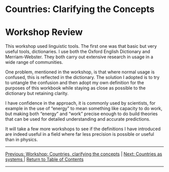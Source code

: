 # Countries: Clarifying the Concepts

# Workshop Review

This workshop used linguistic tools. The first one was that basic but very useful tools, dictionaries. I use both the Oxford English Dictionary and Merriam-Webster. They both carry out extensive research in usage in a wide range of communities.

One problem, mentioned in the workshop, is that where normal usage is confused, this is reflected in the dictionary.
The solution I adopted is to try to untangle the confusion and then adopt my own definition for the purposes of this workbook while staying as close as possible to the dictionary but retaining clarity.

I have confidence in the approach, it is commonly used by scientists, for example in the use of “energy” to mean something like capacity to do work, but making both “energy” and “work” precise enough to do build theories that can be used for detailed understanding and accurate predictions.

It will take a few more workshops to see if the definitions I have introduced are indeed useful in a field where far less precision is possible or useful than in physics.

***

[Previous: Workshop: Countries, clarifying the concepts](clarifyingconcepts) | [Next: Countries as systems ](countriesassystems) | [Return to Table of Contents](../../index)

***
